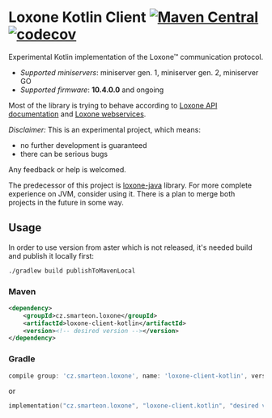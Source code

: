 # Loxone Kotlin Client [![Maven Central](https://maven-badges.herokuapp.com/maven-central/cz.smarteon.loxone/loxone-client-kotlin/badge.svg)](https://maven-badges.herokuapp.com/maven-central/cz-smarteon-loxone/loxone-client-kotlin) [![codecov](https://codecov.io/gh/Smarteon/loxone-client-kotlin/branch/master/graph/badge.svg)](https://codecov.io/gh/Smarteon/loxone-client-kotlin)
Experimental Kotlin implementation of the Loxone™ communication protocol.

* *Supported miniservers*: miniserver gen. 1, miniserver gen. 2, miniserver GO
* *Supported firmware*: **10.4.0.0** and ongoing

Most of the library is trying to behave according to 
[Loxone API documentation](https://www.loxone.com/enen/kb/api/) 
and [Loxone webservices](https://www.loxone.com/enen/kb/web-services/).  

*Disclaimer:*
This is an experimental project, which means:
* no further development is guaranteed
* there can be serious bugs 

Any feedback or help is welcomed.

The predecessor of this project is [loxone-java](https://github.com/Smarteon/loxone-java) library. For more complete experience on JVM, consider using it. There is a plan to merge both projects in the future in some way.
 
## Usage
In order to use version from aster which is not released, it's needed build and publish it locally first:
```bash
./gradlew build publishToMavenLocal
```

### Maven
```xml
<dependency>
    <groupId>cz.smarteon.loxone</groupId>
    <artifactId>loxone-client-kotlin</artifactId>
    <version><!-- desired version --></version>
</dependency>
```

### Gradle
```groovy
compile group: 'cz.smarteon.loxone', name: 'loxone-client-kotlin', version: 'desired version'
```
or
```kotlin
implementation("cz.smarteon.loxone", "loxone-client.kotlin", "desired version")
```
